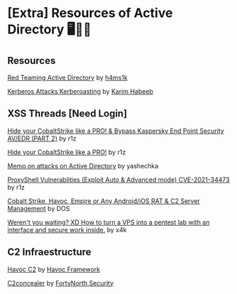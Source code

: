 # [Extra] Resources of Active Directory 🖥️👾🤓

## Resources
[Red Teaming Active Directory](https://h4ms1k.github.io/Red_Team_Active_Directory/#) by [h4ms1k](https://h4ms1k.github.io/)

[Kerberos Attacks Kerberoasting](https://nored0x.github.io/red-teaming/Kerberos-Attacks-Kerbroasting/) by [Karim Habeeb](https://nored0x.github.io/)

## XSS Threads [Need Login]

[Hide your CobaltStrike like a PRO! & Bypass Kaspersky End Point Security AV/EDR (PART 2)](https://xss.is/threads/67273/) by r1z

[Hide your CobaltStrike like a PRO!](https://xss.is/threads/54879/) by r1z

[Memo on attacks on Active Directory](https://xss.is/threads/76406/) by yashechka

[ProxyShell Vulnerablities (Exploit Auto & Advanced mode) CVE-2021-34473](https://xss.is/threads/55507/) by r1z

[Cobalt Strike, Havoc, Empire or Any Android/iOS RAT & C2 Server Management](https://xss.is/threads/85960/) by DOS

[Weren't you waiting? XD How to turn a VPS into a pentest lab with an interface and secure work inside.](https://xss.is/threads/53632/) by x4k

## C2 Infraestructure

[Havoc C2](https://github.com/HavocFramework/Havoc) by [Havoc Framework](https://github.com/HavocFramework)

[C2concealer](https://github.com/FortyNorthSecurity/C2concealer) by [FortyNorth Security](https://github.com/FortyNorthSecurity)